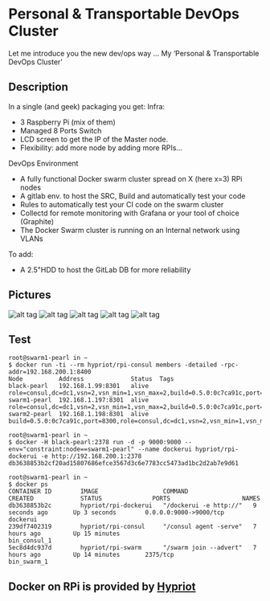 # Personal & Transportable DevOps Cluster

Let me introduce you the new dev/ops way … My ‘Personal & Transportable DevOps Cluster'

## Description
 
In a single (and geek) packaging you get:
Infra:
- 3 Raspberry Pi (mix of them)
- Managed 8 Ports Switch
- LCD screen  to get the IP of the Master node.
- Flexibility: add more node by adding more RPIs…
 
DevOps Environment
- A fully functional Docker swarm cluster spread on X (here x=3) RPi nodes
- A gitlab env. to host the SRC, Build and automatically test your code
- Rules to automatically test your CI code on the swarm cluster
- Collectd for remote monitoring with Grafana or your tool of choice (Graphite)
- The Docker Swarm cluster is running on an Internal network using VLANs
 
To add:
- A 2.5"HDD to host the GitLab DB for more reliability

## Pictures

![alt tag](./img/pict1.png)
![alt tag](./img/pict2.png)
![alt tag](./img/pict3.png)
![alt tag](./img/pict4.png)
![alt tag](./img/pict5.png)


## Test

```
root@swarm1-pearl in ~
$ docker run -ti --rm hypriot/rpi-consul members -detailed -rpc-addr=192.168.200.1:8400
Node          Address             Status  Tags
black-pearl   192.168.1.99:8301   alive   role=consul,dc=dc1,vsn=2,vsn_min=1,vsn_max=2,build=0.5.0:0c7ca91c,port=8300,bootstrap=1
swarm1-pearl  192.168.1.197:8301  alive   role=consul,dc=dc1,vsn=2,vsn_min=1,vsn_max=2,build=0.5.0:0c7ca91c,port=8300
swarm2-pearl  192.168.1.198:8301  alive   build=0.5.0:0c7ca91c,port=8300,role=consul,dc=dc1,vsn=2,vsn_min=1,vsn_max=2

root@swarm1-pearl in ~
$ docker -H black-pearl:2378 run -d -p 9000:9000 --env="constraint:node==swarm1-pearl" --name dockerui hypriot/rpi-dockerui -e http://192.168.200.1:2378
db3638853b2cf20ad15807686efce3567d3c6e7783cc5473ad1bc2d2ab7e9d61

root@swarm1-pearl in ~
$ docker ps
CONTAINER ID        IMAGE                  COMMAND                  CREATED             STATUS              PORTS                    NAMES
db3638853b2c        hypriot/rpi-dockerui   "/dockerui -e http://"   9 seconds ago       Up 3 seconds        0.0.0.0:9000->9000/tcp   dockerui
239df7402319        hypriot/rpi-consul     "/consul agent -serve"   7 hours ago         Up 15 minutes                                bin_consul_1
5ec8d4dc937d        hypriot/rpi-swarm      "/swarm join --advert"   7 hours ago         Up 14 minutes       2375/tcp                 bin_swarm_1
```

## Docker on RPi is provided by [Hypriot](http://blog.hypriot.com/downloads/)

